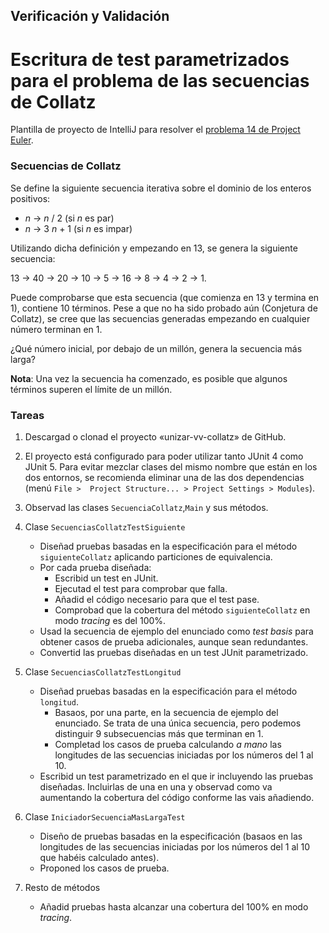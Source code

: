 ## Verificación y Validación
# Escritura de test parametrizados para el problema de las secuencias de Collatz

Plantilla de proyecto de IntelliJ para resolver el 
[problema 14 de Project Euler](https://projecteuler.net/problem=14). 


### Secuencias de Collatz

Se define la siguiente secuencia iterativa sobre el dominio de los enteros positivos:

 - _n_ → _n_ / 2   (si _n_ es par)
 - _n_ → 3 _n_ + 1 (si _n_ es impar)
    
Utilizando dicha definición y empezando en 13, se genera la siguiente secuencia:

13 → 40 → 20 → 10 → 5 → 16 → 8 → 4 → 2 → 1.

Puede comprobarse que esta secuencia (que comienza en 13 y termina en 1), contiene
 10 términos. Pese a que no ha sido probado aún (Conjetura de Collatz), se cree
 que las secuencias generadas empezando en cualquier número terminan en 1.

¿Qué número inicial, por debajo de un millón, genera la secuencia más larga?

**Nota**: Una vez la secuencia ha comenzado, es posible que algunos términos
superen el límite de un millón.

### Tareas

 1. Descargad o clonad el proyecto «unizar-vv-collatz» de GitHub.
 2. El proyecto está configurado para poder utilizar tanto JUnit 4 como JUnit 5.
    Para evitar mezclar clases del mismo nombre que están en los dos entornos,
    se recomienda eliminar una de las dos dependencias (menú ``File > 
    Project Structure... > Project Settings > Modules``).
 2. Observad las clases `SecuenciaCollatz`,`Main` y sus métodos.
 3. Clase `SecuenciasCollatzTestSiguiente`
    - Diseñad pruebas basadas en la especificación para el método 
      `siguienteCollatz` aplicando particiones de equivalencia.
    - Por cada prueba diseñada:
        - Escribid un test en JUnit.
        - Ejecutad el test para comprobar que falla.
        - Añadid el código necesario para que el test pase.
        - Comprobad que la cobertura del método `siguienteCollatz` en modo 
          _tracing_ es del 100%.
    - Usad la secuencia de ejemplo del enunciado como _test basis_ para obtener
      casos de prueba adicionales, aunque sean redundantes.  
    - Convertid las pruebas diseñadas en un test JUnit parametrizado.
 
 4. Clase `SecuenciasCollatzTestLongitud`
    - Diseñad pruebas basadas en la especificación para el método 
      `longitud`.
      - Basaos, por una parte, en la secuencia de ejemplo del enunciado. 
        Se trata de una única secuencia, pero podemos distinguir 9 subsecuencias
        más que terminan en 1.
      - Completad los casos de prueba calculando _a mano_ las longitudes de las
        secuencias iniciadas por los números del 1 al 10.
    - Escribid un test parametrizado en el que ir incluyendo las pruebas diseñadas.
      Incluirlas de una en una y observad como va aumentando la cobertura del
      código conforme las vais añadiendo.
      
 5. Clase `IniciadorSecuenciaMasLargaTest`
    - Diseño de pruebas basadas en la especificación (basaos en las longitudes
      de las secuencias iniciadas por los números del 1 al 10 que habéis
      calculado antes).
    - Proponed los casos de prueba.
 
 6. Resto de métodos
    - Añadid pruebas hasta alcanzar una cobertura del 100% en modo _tracing_.